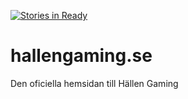 [![Stories in Ready](https://badge.waffle.io/hallengaming/hemsida.png?label=ready&title=Ready)](https://waffle.io/hallengaming/hemsida)
# hallengaming.se
Den oficiella hemsidan till Hällen Gaming
